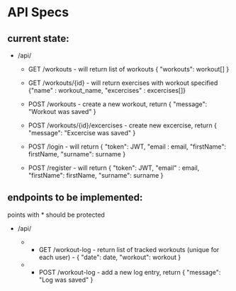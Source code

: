 # API Specs

## current state:

- /api/
  - GET /workouts - will return list of workouts { "workouts": workout[] }
  - GET /workouts/{id} - will return exercises with workout specified {"name" : workout_name, "excercises" : excercises[]}
  - POST /workouts - create a new workout, return { "message": "Workout was saved" }
  - POST /workouts/{id}/excercises - create new excercise, return { "message": "Excercise was saved" }

  - POST /login - will return { "token": JWT, "email : email, "firstName": firstName, "surname": surname }
  - POST /register - will return { "token": JWT, "email" : email, "firstName": firstName, "surname": surname }
 

## endpoints to be implemented:

points with \* should be protected

- /api/

  - - GET /workout-log - return list of tracked workouts (unique for each user) - { "date": date, "workout": workout }
  - - POST /workout-log - add a new log entry, return { "message": "Log was saved" }

